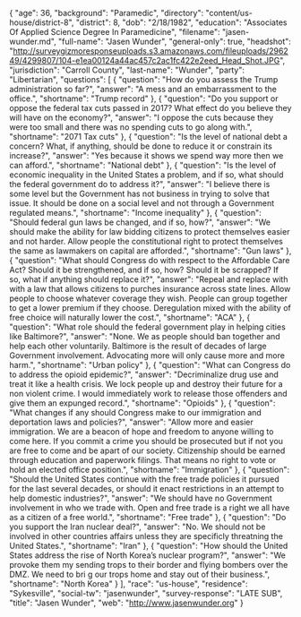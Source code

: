 {
  "age": 36,
  "background": "Paramedic",
  "directory": "content/us-house/district-8",
  "district": 8,
  "dob": "2/18/1982",
  "education": "Associates Of Applied Science Degree In Paramedicine",
  "filename": "jasen-wunder.md",
  "full-name": "Jasen Wunder",
  "general-only": true,
  "headshot": "http://surveygizmoresponseuploads.s3.amazonaws.com/fileuploads/296249/4299807/104-e1ea00124a44ac457c2ac1fc422e2eed_Head_Shot.JPG",
  "jurisdiction": "Carroll County",
  "last-name": "Wunder",
  "party": "Libertarian",
  "questions": [
    {
      "question": "How do you assess the Trump administration so far?",
      "answer": "A mess and an embarrassment to the office.",
      "shortname": "Trump record"
    },
    {
      "question": "Do you support or oppose the federal tax cuts passed in 2017? What effect do you believe they will have on the economy?",
      "answer": "I oppose the cuts because they were too small and there was no spending cuts to go along with.",
      "shortname": "2071 Tax cuts"
    },
    {
      "question": "Is the level of national debt a concern? What, if anything, should be done to reduce it or constrain its increase?",
      "answer": "Yes because it shows we spend way more then we can afford.",
      "shortname": "National debt"
    },
    {
      "question": "Is the level of economic inequality in the United States a problem, and if so, what should the federal government do to address it?",
      "answer": "I believe there is some level but the Government has not business in trying to solve that issue. It should be done on a social level and not through a Government regulated means.",
      "shortname": "Income inequality"
    },
    {
      "question": "Should federal gun laws be changed, and if so, how?",
      "answer": "We should make the ability for law bidding citizens to protect themselves easier and not harder. Allow people the constitutional right to protect themselves the same as lawmakers on capital are afforded.",
      "shortname": "Gun laws"
    },
    {
      "question": "What should Congress do with respect to the Affordable Care Act? Should it be strengthened, and if so, how? Should it be scrapped? If so, what if anything should replace it?",
      "answer": "Repeal and replace with with a law that allows citizens to purches insurance across state lines. Allow people to choose whatever coverage they wish. People can group together to get a lower premium if they choose. Deregulation mixed with the ability of free choice will naturally lower the cost.",
      "shortname": "ACA"
    },
    {
      "question": "What role should the federal government play in helping cities like Baltimore?",
      "answer": "None. We as people should ban together and help each other voluntarily. Baltimore is the result of decades of large Government involvement. Advocating more will only cause more and more harm.",
      "shortname": "Urban policy"
    },
    {
      "question": "What can Congress do to address the opioid epidemic?",
      "answer": "Decriminalize drug use and treat it like a health crisis. We lock people up and destroy their future for a non violent crime. I would immediately work to release those offenders and give them an expunged record.",
      "shortname": "Opioids"
    },
    {
      "question": "What changes if any should Congress make to our immigration and deportation laws and policies?",
      "answer": "Allow more and easier immigration. We are a beacon of hope and freedom to anyone willing to come here. If you commit a crime you should be prosecuted but if not you are free to come and be apart of our society. Citizenship should be earned through education and paperwork filings. That means no right to vote or hold an elected office position.",
      "shortname": "Immigration"
    },
    {
      "question": "Should the United States continue with the free trade policies it pursued for the last several decades, or should it enact restrictions in an attempt to help domestic industries?",
      "answer": "We should have no Government involvement in who we trade with. Open and free trade is a right we all have as a citizen of a free world.",
      "shortname": "Free trade"
    },
    {
      "question": "Do you support the Iran nuclear deal?",
      "answer": "No. We should not be involved in other countries affairs unless they are specificly threatning the United States.",
      "shortname": "Iran"
    },
    {
      "question": "How should the United States address the rise of North Korea’s nuclear program?",
      "answer": "We provoke them my sending trops to their border and flying bombers over the DMZ. We need to bri g our trops home and stay out of their business.",
      "shortname": "North Korea"
    }
  ],
  "race": "us-house",
  "residence": "Sykesville",
  "social-tw": "jasenwunder",
  "survey-response": "LATE SUB",
  "title": "Jasen Wunder",
  "web": "http://www.jasenwunder.org"
}
